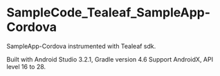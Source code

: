 # SampleCode_Tealeaf_SampleApp-Cordova
SampleApp-Cordova instrumented with Tealeaf sdk.

Built with Android Studio 3.2.1, Gradle version 4.6
Support AndroidX, API level 16 to 28.
